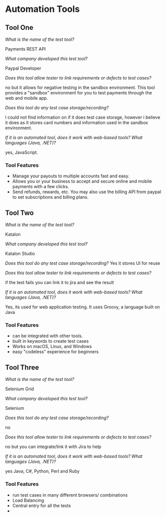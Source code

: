 # Automation Tools

## Tool One

_What is the name of the test tool?_ 

Payments REST API

_What company developed this test tool?_ 

Paypal Developer

_Does this tool allow tester to link requirements or defects to test cases?_ 

no but it allows for negative testing in the sandbox environment.
This tool provides a "sandbox" environment for you to test payments through the web and mobile app. 

_Does this tool do any test case storage/recording?_ 

I could not find information on if it does test case storage, however i believe it does as it stores card numbers and
information used in the sandbox environment.


_If it is an automated tool, does it work with web-based tools? What languages (Java, .NET)?_ 

yes, JavaScript.

### Tool Features
* Manage your payouts to multiple accounts fast and easy.
* Allows you or your business to accept and secure online and mobile payments with a few clicks.
* Send refunds, rewards, etc. You may also use the billing API from paypal to set subscriptions and billing plans. 

## Tool Two

_What is the name of the test tool?_ 

Katalon

_What company developed this test tool?_ 

Katalon Studio

_Does this tool do any test case storage/recording?_ 
Yes it stores UI for reuse


_Does this tool allow tester to link requirements or defects to test cases?_ 

if the test fails you can link it to jira and see the result

_If it is an automated tool, does it work with web-based tools? What languages (Java, .NET)?_ 

Yes, its used for web application testing. It uses Groovy, a language built on Java

### Tool Features
* can be integrated with other tools.
* built in keywords to create test cases
* Works on macOS, Linux, and Windows
* easy "codeless" experience for beginners

## Tool Three

_What is the name of the test tool?_ 

Selenium Grid

_What company developed this test tool?_ 

Selenium

_Does this tool do any test case storage/recording?_ 

no

_Does this tool allow tester to link requirements or defects to test cases?_ 
 
no but you can integrate/link it with Jira to help

_If it is an automated tool, does it work with web-based tools? What languages (Java, .NET)?_ 

yes Java, C#, Python, Perl and Ruby

### Tool Features
* run test cases in many different browsers/ combinations
* Load Balancing
* Central entry for all the tests
*
